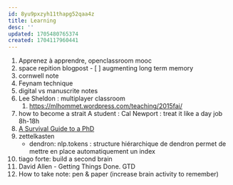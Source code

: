 ```yaml
---
id: 8yu9pxzyh11thapg52qaa4z
title: Learning
desc: ''
updated: 1705480765374
created: 1704117960441
---
```


1. Apprenez à apprendre, openclassroom mooc
2. space repition blogpost - [ ] augmenting long term memory
3. cornwell note
4. Feynam technique
5. digital vs manuscrite notes
6. Lee Sheldon : multiplayer classroom
   1. https://mlhommet.wordpress.com/teaching/2015fai/
7. how to become a strait A student : Cal Newport : treat it like a day job 8h-18h
8. [A Survival Guide to a PhD](https://karpathy.github.io/2016/09/07/phd/)
9. zettelkasten
   - dendron: nlp.tokens : structure hiérarchique de dendron permet de mettre en place automatiquement un index
10. tiago forte: build a second brain
11. David Allen - Getting Things Done. GTD
12. How to take note: pen & paper (increase brain activity to remember)
